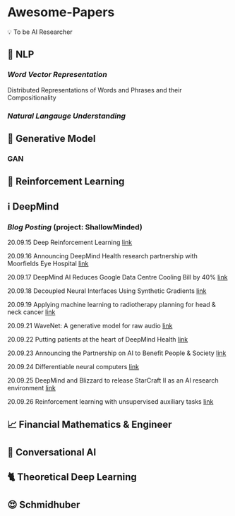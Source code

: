 # Awesome-Papers
:bulb: To be AI Researcher

## :office: NLP

### *Word Vector Representation*
Distributed Representations of Words and Phrases
and their Compositionality

### *Natural Langauge Understanding*

## :art: Generative Model

### GAN

## :brain: Reinforcement Learning

## :information_source: DeepMind

### *Blog Posting* (project: ShallowMinded)

20.09.15 Deep Reinforcement Learning [link](https://deepmind.com/blog/article/deep-reinforcement-learning)

20.09.16	Announcing DeepMind Health research partnership with Moorfields Eye Hospital [link](https://deepmind.com/blog/announcements/announcing-deepmind-health-research-partnership-moorfields-eye-hospital)

20.09.17	DeepMind AI Reduces Google Data Centre Cooling Bill by 40% [link](https://deepmind.com/blog/article/deepmind-ai-reduces-google-data-centre-cooling-bill-40)

20.09.18	Decoupled Neural Interfaces Using Synthetic Gradients [link](https://deepmind.com/blog/article/decoupled-neural-networks-using-synthetic-gradients)

20.09.19	Applying machine learning to radiotherapy planning for head & neck cancer [link](https://deepmind.com/blog/announcements/applying-machine-learning-radiotherapy-planning-head-neck-cancer)

20.09.21	WaveNet: A generative model for raw audio [link](https://deepmind.com/blog/article/wavenet-generative-model-raw-audio)

20.09.22	Putting patients at the heart of DeepMind Health [link](https://deepmind.com/blog/announcements/putting-patients-heart-deepmind-health)

20.09.23	Announcing the Partnership on AI to Benefit People & Society [link](https://deepmind.com/blog/announcements/announcing-partnership-ai-benefit-people-society)

20.09.24	Differentiable neural computers [link](https://deepmind.com/blog/article/differentiable-neural-computers)

20.09.25	DeepMind and Blizzard to release StarCraft II as an AI research environment [link](https://deepmind.com/blog/announcements/deepmind-and-blizzard-release-starcraft-ii-ai-research-environment)

20.09.26	Reinforcement learning with unsupervised auxiliary tasks [link](https://deepmind.com/blog/article/reinforcement-learning-unsupervised-auxiliary-tasks)

## :chart_with_upwards_trend: Financial Mathematics & Engineer

## :massage: Conversational AI

## :cat2: Theoretical Deep Learning

## :heart_eyes: Schmidhuber
